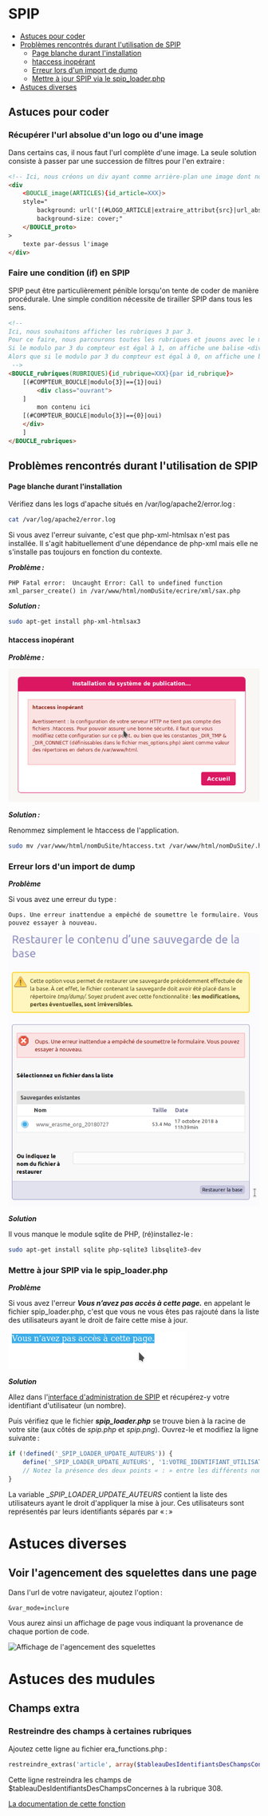 # SPIP

- [Astuces pour coder](#astuces-pour-coder)
- [Problèmes rencontrés durant l'utilisation de SPIP](#Problèmes-rencontrés-durant-lutilisation-de-SPIP)
  * [Page blanche durant l'installation](#Page-blanche-durant-linstallation)
  * [htaccess inopérant](#htaccess-inopérant)
  * [Erreur lors d'un import de dump](#Erreur-lors-dun-import-de-dump)
  * [Mettre à jour SPIP via le spip_loader.php](#Mettre-à-jour-SPIP-via-le-spip_loader.php)
- [Astuces diverses](#astuces-diverses)

## Astuces pour coder

### Récupérer l'url absolue d'un logo ou d'une image

Dans certains cas, il nous faut l'url complète d'une image. La seule solution consiste à passer
par une succession de filtres pour l'en extraire :

```html
<!-- Ici, nous créons un div ayant comme arrière-plan une image dont nous récupérons l'url absolue.  -->
<div
    <BOUCLE_image(ARTICLES){id_article=XXX}>
    style="
        background: url('[(#LOGO_ARTICLE|extraire_attribut{src}|url_absolue)]') no-repeat;
        background-size: cover;"
    </BOUCLE_proto>
>
    texte par-dessus l'image
</div>
```

### Faire une condition (if) en SPIP

SPIP peut être particulièrement pénible lorsqu'on tente de coder de manière procédurale. Une simple
condition nécessite de tirailler SPIP dans tous les sens.

```html
<!--
Ici, nous souhaitons afficher les rubriques 3 par 3.
Pour ce faire, nous parcourons toutes les rubriques et jouons avec le modulo du compteur de la boucle.
Si le modulo par 3 du compteur est égal à 1, on affiche une balise <div> ouvrante.
Alors que si le modulo par 3 du compteur est égal à 0, on affiche une balise <div> fermante.
 -->
<BOUCLE_rubriques(RUBRIQUES){id_rubrique=XXX}{par id_rubrique}>
    [(#COMPTEUR_BOUCLE|modulo{3}|=={1}|oui)
        <div class="ouvrant">
    ]
        mon contenu ici
    [(#COMPTEUR_BOUCLE|modulo{3}|=={0}|oui)
    </div>
    ]
</BOUCLE_rubriques>
```


## Problèmes rencontrés durant l'utilisation de SPIP


#### Page blanche durant l'installation

Vérifiez dans les logs d'apache situés en /var/log/apache2/error.log :

```bash
cat /var/log/apache2/error.log
```

Si vous avez l'erreur suivante, c'est que php-xml-htmlsax n'est pas installée. Il s'agit habituellement d'une dépendance
de php-xml mais elle ne s'installe pas toujours en fonction du contexte. 

**_Problème :_**

```text
PHP Fatal error:  Uncaught Error: Call to undefined function xml_parser_create() in /var/www/html/nomDuSite/ecrire/xml/sax.php
```

**_Solution :_**

```bash
sudo apt-get install php-xml-htmlsax3
```

#### htaccess inopérant

**_Problème :_**

![Image d'erreur sur le .htaccess](images/spip_installation_02_erreur_htaccess.png "Erreur .htaccess")

**_Solution :_**

Renommez simplement le htaccess de l'application.

```bash
sudo mv /var/www/html/nomDuSite/htaccess.txt /var/www/html/nomDuSite/.htaccess 
```

### Erreur lors d'un import de dump

**_Problème_**

Si vous avez une erreur du type :
```text
Oups. Une erreur inattendue a empêché de soumettre le formulaire. Vous pouvez essayer à nouveau.
```

![Image d'erreur d'import du dump](images/spip_installation_04_erreur_import_dump.png "Oups. Une erreur inattendue a empêché de soumettre le formulaire. Vous pouvez essayer à nouveau.")


**_Solution_**

Il vous manque le module sqlite de PHP, (ré)installez-le :

```bash
sudo apt-get install sqlite php-sqlite3 libsqlite3-dev
```


### Mettre à jour SPIP via le spip_loader.php

**_Problème_**

Si vous avez l'erreur ___Vous n’avez pas accès à cette page.___ en appelant le fichier spip_loader.php, c'est que vous
ne vous êtes pas rajouté dans la liste des utilisateurs ayant le droit de faire cette mise à jour.

![Erreur durant la mise à jour du spip_loader.php](images/spip_installation_05_erreur_acces_spip_loader.png "Erreur accès spip_loader.php")

**_Solution_**

Allez dans l'[interface d'administration de SPIP](http://localhost/ccn/air/ecrire/?exec=auteurs) et récupérez-y votre
identifiant d'utilisateur (un nombre).

Puis vérifiez que le fichier ___spip_loader.php___ se trouve bien à la racine de votre site (aux côtés de *spip.php* et
*spip.png*). Ouvrez-le et modifiez la ligne suivante :

```php
if (!defined('_SPIP_LOADER_UPDATE_AUTEURS')) {
	define('_SPIP_LOADER_UPDATE_AUTEURS', '1:VOTRE_IDENTIFIANT_UTILISATEUR');
    // Notez la présence des deux points « : » entre les différents nombres.
}
```

La variable __SPIP_LOADER_UPDATE_AUTEURS_ contient la liste des utilisateurs ayant le droit d'appliquer la mise à jour.
Ces utilisateurs sont représentés par leurs identifiants séparés par « : »

# Astuces diverses

## Voir l'agencement des squelettes dans une page

Dans l'url de votre navigateur, ajoutez l'option :

```text
&var_mode=inclure
```

Vous aurez ainsi un affichage de page vous indiquant la provenance de chaque portion de code.

![Affichage de l'agencement des squelettes](images/spip_astuces_01_agencement_des_squelettes.png "Affichage de l'agencement des squelettes")


# Astuces des mudules

## Champs extra

### Restreindre des champs à certaines rubriques

Ajoutez cette ligne au fichier era_functions.php :

```php
restreindre_extras('article', array($tableauDesIdentifiantsDesChampsConcernes), array(308), 'rubrique', true);
``` 
Cette ligne restreindra les champs de $tableauDesIdentifiantsDesChampsConcernes à la rubrique 308.

[La documentation de cette fonction](https://contrib.spip.net/Champs-Extras-3-API-et-creations)